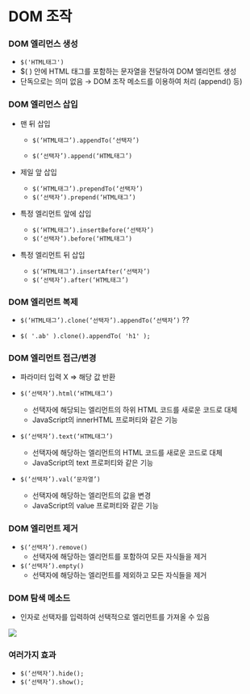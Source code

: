 # DOM 조작



### DOM 엘리먼스 생성

- `$('HTML태그')`
- $( ) 안에 HTML 태그를 포함하는 문자열을 전달하여 DOM 엘리먼트 생성
-  단독으로는 의미 없음 → DOM 조작 메소드를 이용하여 처리 (append() 등)



### DOM 엘리먼스 삽입

- 맨 뒤 삽입

  - `$(‘HTML태그’).appendTo(‘선택자’)`

  - `$(‘선택자’).append(‘HTML태그’)`

- 제일 앞 삽입

  - `$(‘HTML태그’).prependTo(‘선택자’)`
  - `$(‘선택자’).prepend(‘HTML태그’)`

- 특정 엘리먼트 앞에 삽입

  - `$(‘HTML태그’).insertBefore(‘선택자’)`
  - `$(‘선택자’).before(‘HTML태그’)`

- 특정 엘리먼트 뒤 삽입

  - `$(‘HTML태그’).insertAfter(‘선택자’)`
  - `$(‘선택자’).after(‘HTML태그’)`



### DOM 엘리먼트 복제

- `$(‘HTML태그’).clone(‘선택자’).appendTo(‘선택자’)` ??

- ```
  $( '.ab' ).clone().appendTo( 'h1' );
  ```





### DOM 엘리먼트 접근/변경

- 파라미터 입력 X => 해당 값 반환

- `$(‘선택자’).html(‘HTML태그’)`
  - 선택자에 해당되는 엘리먼트의 하위 HTML 코드를 새로운 코드로 대체
  - JavaScript의 innerHTML 프로퍼티와 같은 기능
- `$(‘선택자’).text(‘HTML태그’)`
  - 선택자에 해당하는 엘리먼트의 HTML 코드를 새로운 코드로 대체
  - JavaScript의 text 프로퍼티와 같은 기능
- `$(‘선택자’).val(‘문자열’)`
  - 선택자에 해당하는 엘리먼트의 값을 변경
  - JavaScript의 value 프로퍼티와 같은 기능





### DOM 엘리먼트 제거

- `$(‘선택자’).remove()`
  -  선택자에 해당하는 엘리먼트를 포함하여 모든 자식들을 제거
- `$(‘선택자’).empty()`
  -  선택자에 해당하는 엘리먼트를 제외하고 모든 자식들을 제거



### DOM  탐색 메소드

- 인자로 선택자를 입력하여 선택적으로 엘리먼트를 가져올 수 있음

<img src="img/캡처9.png">



### 여러가지 효과

- `$(‘선택자’).hide();`
- `$(‘선택자’).show();`
